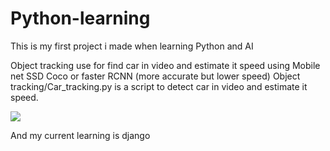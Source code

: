 # Python-learning

This is my first project i made when learning Python and AI

Object tracking use for find car in video and estimate it speed using Mobile net SSD Coco or faster RCNN (more accurate but lower speed)
Object tracking/Car_tracking.py is a script to detect car in video and estimate it speed.

![](car_detect.gif)

And my current learning is django
